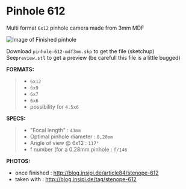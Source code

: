 
Pinhole 612 
=====================


Multi format `6x12` pinhole camera made from 3mm MDF  


![Image of Finished pinhole](http://blog.insipi.de/data/images/001/le-stenope/2.jpg)

Download `pinhole-612-mdf3mm.skp` to get the file (sketchup)   
See`preview.stl` to get a preview (be carefull this file is a little bugged) 

 **FORMATS:** 
> - `6x12`
> - `6x9`
> - `6x7`
> - `6x6`
> - possibility for `4.5x6`

 **SPECS:** 
> - "Focal length" : `41mm`
> - Optimal pinhole diameter : `0,28mm`
> - Angle of view @ 6x12 : `117°`
> - f number (for a 0.28mm pinhole : `f/146`

 **PHOTOS:**  
- once finished : http://blog.insipi.de/article84/stenope-612  
- taken with : http://blog.insipi.de/tag/stenope-612  
